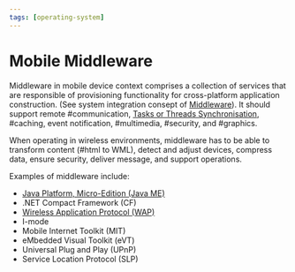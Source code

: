 ```yaml
---
tags: [operating-system]
---
```


# Mobile Middleware

Middleware in mobile device context comprises a collection of services that are
responsible of provisioning functionality for cross-platform application
construction. (See system integration consept of [Middleware](202304201955.md)).
It should support remote #communication, [Tasks or Threads Synchronisation](202404301021.md),
#caching, event notification, #multimedia, #security, and #graphics.

When operating in wireless environments, middleware has to be able to transform
content (#html to WML), detect and adjust devices, compress data, ensure
security, deliver message, and support operations.

Examples of middleware include:
- [Java Platform, Micro-Edition (Java ME)](202407242222.md)
- .NET Compact Framework (CF)
- [Wireless Application Protocol (WAP)](202405192127.md)
- I-mode
- Mobile Internet Toolkit (MIT)
- eMbedded Visual Toolkit (eVT)
- Universal Plug and Play (UPnP)
- Service Location Protocol (SLP)
